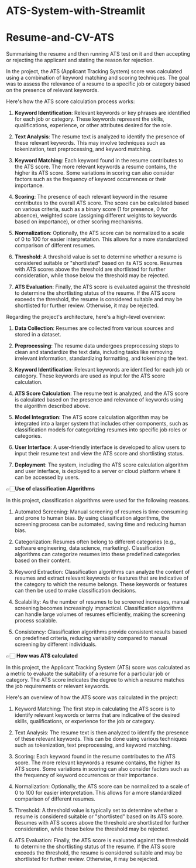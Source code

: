 # ATS-System-with-Streamlit

# Resume-and-CV-ATS
Summarising the resume and then running ATS test on it and then accepting or rejecting the applicant and stating the reason for rejection.

In the project, the ATS (Applicant Tracking System) score was calculated using a combination of keyword matching and scoring techniques. The goal was to assess the relevance of a resume to a specific job or category based on the presence of relevant keywords.

Here's how the ATS score calculation process works:

1. **Keyword Identification**: Relevant keywords or key phrases are identified for each job or category. These keywords represent the skills, qualifications, experience, or other attributes desired for the role.

2. **Text Analysis**: The resume text is analyzed to identify the presence of these relevant keywords. This may involve techniques such as tokenization, text preprocessing, and keyword matching.

3. **Keyword Matching**: Each keyword found in the resume contributes to the ATS score. The more relevant keywords a resume contains, the higher its ATS score. Some variations in scoring can also consider factors such as the frequency of keyword occurrences or their importance.

4. **Scoring**: The presence of each relevant keyword in the resume contributes to the overall ATS score. The score can be calculated based on various criteria, such as a binary score (1 for presence, 0 for absence), weighted score (assigning different weights to keywords based on importance), or other scoring mechanisms.

5. **Normalization**: Optionally, the ATS score can be normalized to a scale of 0 to 100 for easier interpretation. This allows for a more standardized comparison of different resumes.

6. **Threshold**: A threshold value is set to determine whether a resume is considered suitable or "shortlisted" based on its ATS score. Resumes with ATS scores above the threshold are shortlisted for further consideration, while those below the threshold may be rejected.

7. **ATS Evaluation**: Finally, the ATS score is evaluated against the threshold to determine the shortlisting status of the resume. If the ATS score exceeds the threshold, the resume is considered suitable and may be shortlisted for further review. Otherwise, it may be rejected.

Regarding the project's architecture, here's a high-level overview:

1. **Data Collection**: Resumes are collected from various sources and stored in a dataset.

2. **Preprocessing**: The resume data undergoes preprocessing steps to clean and standardize the text data, including tasks like removing irrelevant information, standardizing formatting, and tokenizing the text.

3. **Keyword Identification**: Relevant keywords are identified for each job or category. These keywords are used as input for the ATS score calculation.

4. **ATS Score Calculation**: The resume text is analyzed, and the ATS score is calculated based on the presence and relevance of keywords using the algorithm described above.

5. **Model Integration**: The ATS score calculation algorithm may be integrated into a larger system that includes other components, such as classification models for categorizing resumes into specific job roles or categories.

6. **User Interface**: A user-friendly interface is developed to allow users to input their resume text and view the ATS score and shortlisting status.

7. **Deployment**: The system, including the ATS score calculation algorithm and user interface, is deployed to a server or cloud platform where it can be accessed by users.

👉🏻**Use of classification Algorithms**

In this project, classification algorithms were used for the following reasons.

1. Automated Screening: Manual screening of resumes is time-consuming and prone to human bias. By using classification algorithms, the screening process can be automated, saving time and reducing human bias.

2. Categorization: Resumes often belong to different categories (e.g., software engineering, data science, marketing). Classification algorithms can categorize resumes into these predefined categories based on their content.

3. Keyword Extraction: Classification algorithms can analyze the content of resumes and extract relevant keywords or features that are indicative of the category to which the resume belongs. These keywords or features can then be used to make classification decisions.

4. Scalability: As the number of resumes to be screened increases, manual screening becomes increasingly impractical. Classification algorithms can handle large volumes of resumes efficiently, making the screening process scalable.

5. Consistency: Classification algorithms provide consistent results based on predefined criteria, reducing variability compared to manual screening by different individuals.


👉🏻 **How was ATS calculated**

In this project, the Applicant Tracking System (ATS) score was calculated as a metric to evaluate the suitability of a resume for a particular job or category. The ATS score indicates the degree to which a resume matches the job requirements or relevant keywords.

Here's an overview of how the ATS score was calculated in the project:

1. Keyword Matching: The first step in calculating the ATS score is to identify relevant keywords or terms that are indicative of the desired skills, qualifications, or experience for the job or category.

2. Text Analysis: The resume text is then analyzed to identify the presence of these relevant keywords. This can be done using various techniques such as tokenization, text preprocessing, and keyword matching.

3. Scoring: Each keyword found in the resume contributes to the ATS score. The more relevant keywords a resume contains, the higher its ATS score. Some variations in scoring can also consider factors such as the frequency of keyword occurrences or their importance.

4. Normalization: Optionally, the ATS score can be normalized to a scale of 0 to 100 for easier interpretation. This allows for a more standardized comparison of different resumes.

5. Threshold: A threshold value is typically set to determine whether a resume is considered suitable or "shortlisted" based on its ATS score. Resumes with ATS scores above the threshold are shortlisted for further consideration, while those below the threshold may be rejected.

6. ATS Evaluation: Finally, the ATS score is evaluated against the threshold to determine the shortlisting status of the resume. If the ATS score exceeds the threshold, the resume is considered suitable and may be shortlisted for further review. Otherwise, it may be rejected.
